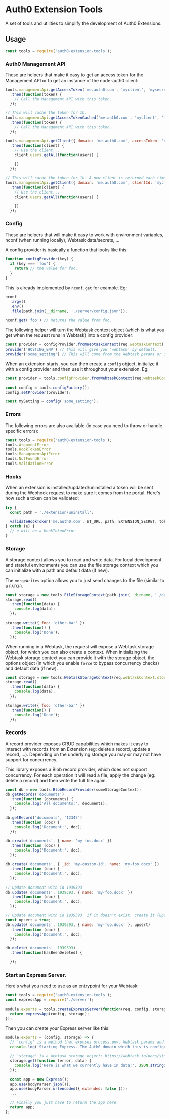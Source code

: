 # Auth0 Extension Tools

A set of tools and utilities to simplify the development of Auth0 Extensions.

## Usage

```js
const tools = require('auth0-extension-tools');
```

### Auth0 Management API

These are helpers that make it easy to get an access token for the Management API or to get an instance of the node-auth0 client:

```js
tools.managementApi.getAccessToken('me.auth0.com', 'myclient', 'mysecret2')
  .then(function(token) {
    // Call the Management API with this token.
  });

// This will cache the token for 1h.
tools.managementApi.getAccessTokenCached('me.auth0.com', 'myclient', 'mysecret2')
  .then(function(token) {
    // Call the Management API with this token.
  });

tools.managementApi.getClient({ domain: 'me.auth0.com', accessToken: 'ey...' })
  .then(function(client) {
    // Use the client...
    client.users.getAll(function(users) {

    })
  });

// This will cache the token for 1h. A new client is returned each time.
tools.managementApi.getClient({ domain: 'me.auth0.com', clientId: 'myclient', clientSecret: 'mysecret' })
  .then(function(client) {
    // Use the client...
    client.users.getAll(function(users) {

    })
  });
```

### Config

These are helpers that will make it easy to work with environment variables, nconf (when running locally), Webtask data/secrets, ...

A config provider is basically a function that looks like this:

```js
function configProvider(key) {
  if (key === 'foo') {
    return // the value for foo.
  }
}
```

This is already implemented by `nconf.get` for example. Eg:

```js
nconf
  .argv()
  .env()
  .file(path.join(__dirname, './server/config.json'));

nconf.get('foo') // Returns the value from foo.
```

The following helper will turn the Webtask context object (which is what you get when the request runs in Webtask) into a config provider:

```js
const provider = configProvider.fromWebtaskContext(req.webtaskContext);
provider('HOSTING_ENV') // This will give you 'webtask' by default.
provider('some_setting') // This will come from the Webtask params or secrets.
```

When an extension starts, you can then create a `config` object, initialize it with a config provider and then use it throughout your extension. Eg:

```js
const provider = tools.configProvider.fromWebtaskContext(req.webtaskContext);

const config = tools.configFactory();
config.setProvider(provider);

const mySetting = config('some_setting');
```

### Errors

The following errors are also available (in case you need to throw or handle specific errors):

```js
const tools = require('auth0-extension-tools');
tools.ArgumentError
tools.HookTokenError
tools.ManagementApiError
tools.NotFoundError
tools.ValidationError
```

### Hooks

When an extension is installed/updated/uninstalled a token will be sent during the Webhook request to make sure it comes from the portal. Here's how such a token can be validated:

```js
try {
  const path = './extension/uninstall';

  validateHookToken('me.auth0.com', WT_URL, path, EXTENSION_SECRET, token);
} catch (e) {
  // e will be a HookTokenError
}
```

### Storage

A storage context allows you to read and write data. For local development and stateful environments you can use the file storage context which you can initialize with a path and default data (if new).

The `mergeWrites` option allows you to just send changes to the file (similar to a `PATCH`).

```js
const storage = new tools.FileStorageContext(path.join(__dirname, './data.json'), { mergeWrites: true, defaultData: { foo: 'bar' } });
storage.read()
  .then(function(data) {
    console.log(data);
  });

storage.write({ foo: 'other-bar' })
  .then(function() {
    console.log('Done');
  });
```

When running in a Webtask, the request will expose a Webtask storage object, for which you can also create a context. When initializing the Webtask storage context you can provide it with the storage object, the options object (in which you enable `force` to bypass concurrency checks) and default data (if new).

```js
const storage = new tools.WebtaskStorageContext(req.webtaskContext.storage, { force: 1 }, { foo: 'bar' });
storage.read()
  .then(function(data) {
    console.log(data);
  });

storage.write({ foo: 'other-bar' })
  .then(function() {
    console.log('Done');
  });
```

### Records

A record provider exposes CRUD capabilities which makes it easy to interact with records from an Extension (eg: delete a record, update a record, ...). Depending on the underlying storage you may or may not have support for concurrency.

This library exposes a Blob record provider, which does not support concurrency. For each operation it will read a file, apply the change (eg: delete a record) and then write the full file again.

```js
const db = new tools.BlobRecordProvider(someStorageContext);
db.getRecords('documents')
  .then(function (documents) {
    console.log('All documents:', documents);
  });

db.getRecord('documents', '12345')
  .then(function (doc) {
    console.log('Document:', doc);
  });

db.create('documents', { name: 'my-foo.docx' })
  .then(function (doc) {
    console.log('Document:', doc);
  });

db.create('documents', { _id: 'my-custom-id', name: 'my-foo.docx' })
  .then(function (doc) {
    console.log('Document:', doc);
  });

// Update document with id 1939393
db.update('documents', 1939393, { name: 'my-foo.docx' })
  .then(function (doc) {
    console.log('Document:', doc);
  });

// Update document with id 1939393. If it doesn't exist, create it (upsert).
const upsert = true;
db.update('documents', 1939393, { name: 'my-foo.docx' }, upsert)
  .then(function (doc) {
    console.log('Document:', doc);
  });

db.delete('documents', 1939393)
  .then(function(hasBeenDeleted) {

  });
```

### Start an Express Server.

Here's what you need to use as an entrypoint for your Webtask:

```js
const tools = require('auth0-extension-tools');
const expressApp = require('./server');

module.exports = tools.createExpressServer(function(req, config, storage) {
  return expressApp(config, storage);
});
```

Then you can create your Express server like this:

```js
module.exports = (config, storage) => {
  // 'config' is a method that exposes process.env, Webtask params and secrets
  console.log('Starting Express. The Auth0 domain which this is configured for:', config('AUTH0_DOMAIN'));

  // 'storage' is a Webtask storage object: https://webtask.io/docs/storage
  storage.get(function (error, data) {
    console.log('Here is what we currently have in data:', JSON.stringify(data, null, 2));
  });

  const app = new Express();
  app.use(bodyParser.json());
  app.use(bodyParser.urlencoded({ extended: false }));
  ...

  // Finally you just have to return the app here.
  return app;
};
```
